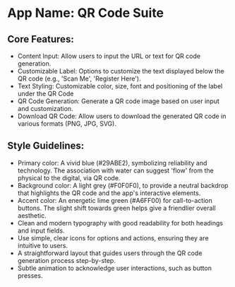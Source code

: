 # **App Name**: QR Code Suite

## Core Features:

- Content Input: Allow users to input the URL or text for QR code generation.
- Customizable Label: Options to customize the text displayed below the QR code (e.g., 'Scan Me', 'Register Here').
- Text Styling: Customizable color, size, font and positioning of the label under the QR Code
- QR Code Generation: Generate a QR code image based on user input and customization.
- Download QR Code: Allow users to download the generated QR code in various formats (PNG, JPG, SVG).

## Style Guidelines:

- Primary color: A vivid blue (#29ABE2), symbolizing reliability and technology. The association with water can suggest 'flow' from the physical to the digital, via QR code. 
- Background color: A light grey (#F0F0F0), to provide a neutral backdrop that highlights the QR code and the app's interactive elements.
- Accent color: An energetic lime green (#A6FF00) for call-to-action buttons. The slight shift towards green helps give a friendlier overall aesthetic. 
- Clean and modern typography with good readability for both headings and input fields.
- Use simple, clear icons for options and actions, ensuring they are intuitive to users.
- A straightforward layout that guides users through the QR code generation process step-by-step.
- Subtle animation to acknowledge user interactions, such as button presses.